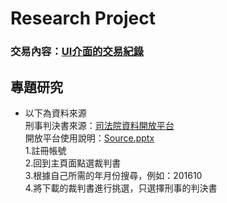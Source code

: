 # Research Project
### 交易內容：[UI介面的交易紀錄](https://mumbai.polygonscan.com/address/0xcc4769A4F0367d884177b041A7cd4E3bEF5Afa21)
## 專題研究

* 以下為資料來源<br>
刑事判決書來源：[司法院資料開放平台](https://opendata.judicial.gov.tw/dataset/detail?datasetId=27959)<br>
開放平台使用說明：[Source.pptx](https://github.com/Jason901008/Research-Project/blob/main/Research%20Project/Source/Source.pptx)<br>
1.註冊帳號<br>
2.回到主頁面點選裁判書<br>
3.根據自己所需的年月份搜尋，例如：201610<br>
4.將下載的裁判書進行挑選，只選擇刑事的判決書<br>

